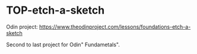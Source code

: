 # TOP-etch-a-sketch
Odin project: https://www.theodinproject.com/lessons/foundations-etch-a-sketch

Second to last project for Odin" Fundametals". 